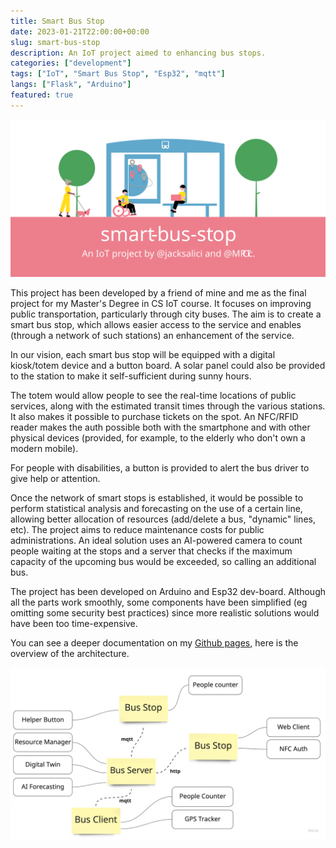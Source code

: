 ```yaml
---
title: Smart Bus Stop
date: 2023-01-21T22:00:00+00:00
slug: smart-bus-stop
description: An IoT project aimed to enhancing bus stops.
categories: ["development"]
tags: ["IoT", "Smart Bus Stop", "Esp32", "mqtt"]
langs: ["Flask", "Arduino"]
featured: true
---
```

![Cover](https://raw.githubusercontent.com/jacksalici/smart-bus-stop/main/img/cover.svg)

This project has been developed by a friend of mine and me as the final project for my Master's Degree in CS IoT course. It focuses on improving public transportation, particularly through city buses. The aim is to create a smart bus stop, which allows easier access to the service and enables (through a network of such stations) an enhancement of the service.  

In our vision, each smart bus stop will be equipped with a digital kiosk/totem device and a button board. A solar panel could also be provided to the station to make it self-sufficient during sunny hours.

The totem would allow people to see the real-time locations of public services, along with the estimated transit times through the various stations. It also makes it possible to purchase tickets on the spot. An NFC/RFID reader makes the auth possible both with the smartphone and with other physical devices (provided, for example, to the elderly who don't own a modern mobile).

For people with disabilities, a button is provided to alert the bus driver to give help or attention.

Once the network of smart stops is established, it would be possible to perform statistical analysis and forecasting on the use of a certain line, allowing better allocation of resources (add/delete a bus, "dynamic" lines, etc). The project aims to reduce maintenance costs for public administrations. An ideal solution uses an AI-powered camera to count people waiting at the stops and a server that checks if the maximum capacity of the upcoming bus would be exceeded, so calling an additional bus.

The project has been developed on Arduino and Esp32 dev-board. Although all the parts work smoothly, some components have been simplified (eg omitting some security best practices) since more realistic solutions would have been too time-expensive. 

You can see a deeper documentation on my [Github pages](https://github.com/jacksalici/smart-bus-stop), here is the overview of the architecture.  

![Architecture](https://raw.githubusercontent.com/jacksalici/smart-bus-stop/main/img/architecture.jpg)